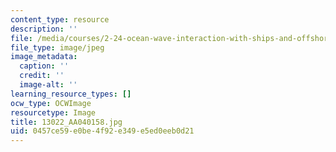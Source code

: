 ```yaml
---
content_type: resource
description: ''
file: /media/courses/2-24-ocean-wave-interaction-with-ships-and-offshore-energy-systems-13-022-spring-2002/0457ce59e0be4f92e349e5ed0eeb0d21_13022_AA040158.jpg
file_type: image/jpeg
image_metadata:
  caption: ''
  credit: ''
  image-alt: ''
learning_resource_types: []
ocw_type: OCWImage
resourcetype: Image
title: 13022_AA040158.jpg
uid: 0457ce59-e0be-4f92-e349-e5ed0eeb0d21
---
```

